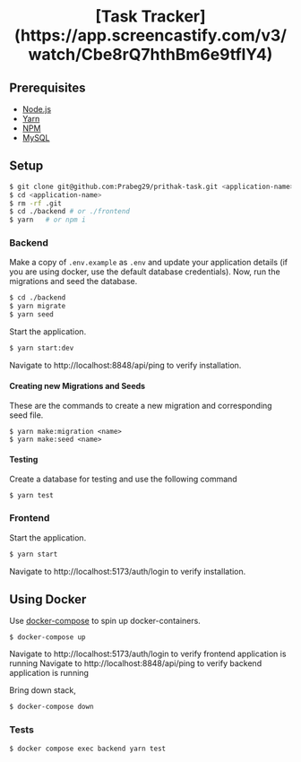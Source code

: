 <h1 align="center">
  [Task Tracker](https://app.screencastify.com/v3/watch/Cbe8rQ7hthBm6e9tflY4)
</h1>

## Prerequisites

- [Node.js](https://nodejs.org/en/download/package-manager)
- [Yarn](https://yarnpkg.com/en/docs/install)
- [NPM](https://docs.npmjs.com/getting-started/installing-node)
- [MySQL](https://www.mysql.com/downloads/)

## Setup
```sh
$ git clone git@github.com:Prabeg29/prithak-task.git <application-name>
$ cd <application-name>
$ rm -rf .git
$ cd ./backend # or ./frontend
$ yarn   # or npm i
```

### Backend
Make a copy of `.env.example` as `.env` and update your application details (if you are using docker, use the default database credentials). Now, run the migrations and seed the database.

```sh
$ cd ./backend
$ yarn migrate
$ yarn seed
```

Start the application.
```sh
$ yarn start:dev
```

Navigate to http://localhost:8848/api/ping to verify installation.

#### Creating new Migrations and Seeds

These are the commands to create a new migration and corresponding seed file.
```
$ yarn make:migration <name>
$ yarn make:seed <name>
```

#### Testing

Create a database for testing and use the following command
```
$ yarn test
```

### Frontend
Start the application.
```sh
$ yarn start
```

Navigate to http://localhost:5173/auth/login to verify installation.


## Using Docker
Use [docker-compose](https://docs.docker.com/compose/) to spin up docker-containers. 

```
$ docker-compose up
```
Navigate to http://localhost:5173/auth/login to verify frontend application is running
Navigate to http://localhost:8848/api/ping to verify backend application is running 

Bring down stack,
```sh
$ docker-compose down
```

### Tests
```sh
$ docker compose exec backend yarn test
```